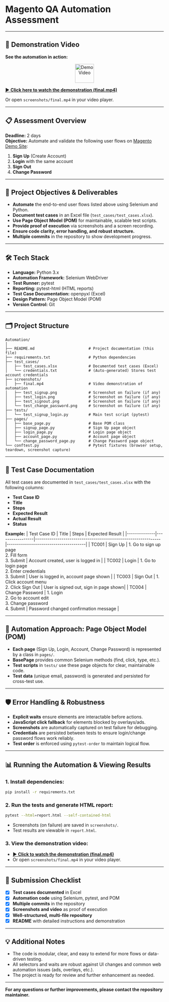 # Magento QA Automation Assessment

---

## 🎥 Demonstration Video

**See the automation in action:**

<p align="center">
  <a href="./screenshots/final.mp4"><img src="https://img.icons8.com/ios-filled/100/000000/video.png" alt="Demo Video" width="60"/></a>
</p>

**[▶️ Click here to watch the demonstration (final.mp4)](./screenshots/final.mp4)**

Or open `screenshots/final.mp4` in your video player.

---

## 📋 Assessment Overview

**Deadline:** 2 days  
**Objective:** Automate and validate the following user flows on [Magento Demo Site](https://magento.softwaretestingboard.com/):
1. **Sign Up** (Create Account)
2. **Login** with the same account
3. **Sign Out**
4. **Change Password**

---

## 🎯 Project Objectives & Deliverables

- **Automate** the end-to-end user flows listed above using Selenium and Python.
- **Document test cases** in an Excel file (`test_cases/test_cases.xlsx`).
- **Use Page Object Model (POM)** for maintainable, scalable test scripts.
- **Provide proof of execution** via screenshots and a screen recording.
- **Ensure code clarity, error handling, and robust structure.**
- **Multiple commits** in the repository to show development progress.

---

## 🛠️ Tech Stack

- **Language:** Python 3.x
- **Automation Framework:** Selenium WebDriver
- **Test Runner:** pytest
- **Reporting:** pytest-html (HTML reports)
- **Test Case Documentation:** openpyxl (Excel)
- **Design Pattern:** Page Object Model (POM)
- **Version Control:** Git

---

## 🗂️ Project Structure

```
Automation/
│
├── README.md                        # Project documentation (this file)
├── requirements.txt                 # Python dependencies
├── test_cases/
│   ├── test_cases.xlsx              # Documented test cases (Excel)
│   └── credentials.txt              # (Auto-generated) Stores test account credentials
├── screenshots/
│   ├── final.mp4                    # Video demonstration of automation
│   ├── test_signup.png              # Screenshot on failure (if any)
│   ├── test_login.png               # Screenshot on failure (if any)
│   ├── test_signout.png             # Screenshot on failure (if any)
│   └── test_change_password.png     # Screenshot on failure (if any)
├── tests/
│   └── test_signup_login.py         # Main test script (pytest)
├── pages/
│   ├── base_page.py                 # Base POM class
│   ├── signup_page.py               # Sign Up page object
│   ├── login_page.py                # Login page object
│   ├── account_page.py              # Account page object
│   └── change_password_page.py      # Change Password page object
└── conftest.py                      # Pytest fixtures (browser setup, teardown, screenshot capture)
```

---

## 📝 Test Case Documentation

All test cases are documented in `test_cases/test_cases.xlsx` with the following columns:
- **Test Case ID**
- **Title**
- **Steps**
- **Expected Result**
- **Actual Result**
- **Status**

**Example:**
| Test Case ID | Title           | Steps                                                        | Expected Result                       |
|--------------|-----------------|--------------------------------------------------------------|---------------------------------------|
| TC001        | Sign Up         | 1. Go to sign up page<br>2. Fill form<br>3. Submit           | Account created, user is logged in    |
| TC002        | Login           | 1. Go to login page<br>2. Enter credentials<br>3. Submit     | User is logged in, account page shown |
| TC003        | Sign Out        | 1. Click account menu<br>2. Click Sign Out                   | User is signed out, sign in page shown|
| TC004        | Change Password | 1. Login<br>2. Go to account edit<br>3. Change password<br>4. Submit | Password changed confirmation message |

---

## 🧩 Automation Approach: Page Object Model (POM)

- **Each page** (Sign Up, Login, Account, Change Password) is represented by a class in `pages/`.
- **BasePage** provides common Selenium methods (find, click, type, etc.).
- **Test scripts** in `tests/` use these page objects for clear, maintainable code.
- **Test data** (unique email, password) is generated and persisted for cross-test use.

---

## 🛡️ Error Handling & Robustness

- **Explicit waits** ensure elements are interactable before actions.
- **JavaScript click fallback** for elements blocked by overlays/ads.
- **Screenshots** are automatically captured on test failure for debugging.
- **Credentials** are persisted between tests to ensure login/change password flows work reliably.
- **Test order** is enforced using `pytest-order` to maintain logical flow.

---

## 📊 Running the Automation & Viewing Results

### 1. **Install dependencies:**
```bash
pip install -r requirements.txt
```

### 2. **Run the tests and generate HTML report:**
```bash
pytest --html=report.html --self-contained-html
```
- Screenshots (on failure) are saved in `screenshots/`.
- Test results are viewable in `report.html`.

### 3. **View the demonstration video:**
- **[▶️ Click to watch the demonstration (final.mp4)](./screenshots/final.mp4)**
- Or open `screenshots/final.mp4` in your video player.

---

## 🧾 Submission Checklist

- [x] **Test cases documented** in Excel
- [x] **Automation code** using Selenium, pytest, and POM
- [x] **Multiple commits** in the repository
- [x] **Screenshots and video** as proof of execution
- [x] **Well-structured, multi-file repository**
- [x] **README** with detailed instructions and demonstration

---

## 💡 Additional Notes

- The code is modular, clear, and easy to extend for more flows or data-driven testing.
- All selectors and waits are robust against UI changes and common web automation issues (ads, overlays, etc.).
- The project is ready for review and further enhancement as needed.

---

**For any questions or further improvements, please contact the repository maintainer.**